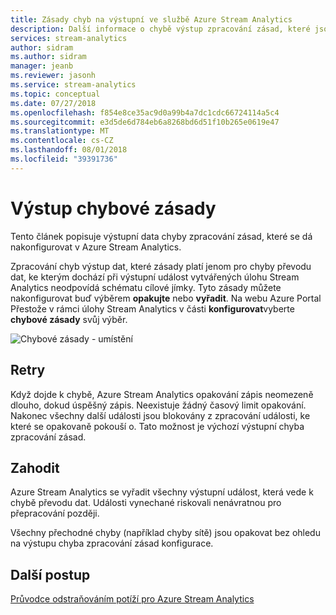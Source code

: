 ```yaml
---
title: Zásady chyb na výstupní ve službě Azure Stream Analytics
description: Další informace o chybě výstup zpracování zásad, které jsou k dispozici ve službě Azure Stream Analytics.
services: stream-analytics
author: sidram
ms.author: sidram
manager: jeanb
ms.reviewer: jasonh
ms.service: stream-analytics
ms.topic: conceptual
ms.date: 07/27/2018
ms.openlocfilehash: f854e8ce35ac9d0a99b4a7dc1cdc66724114a5c4
ms.sourcegitcommit: e3d5de6d784eb6a8268bd6d51f10b265e0619e47
ms.translationtype: MT
ms.contentlocale: cs-CZ
ms.lasthandoff: 08/01/2018
ms.locfileid: "39391736"
---
```

# <a name="output-error-policy"></a>Výstup chybové zásady
Tento článek popisuje výstupní data chyby zpracování zásad, které se dá nakonfigurovat v Azure Stream Analytics.

Zpracování chyb výstup dat, které zásady platí jenom pro chyby převodu dat, ke kterým dochází při výstupní událost vytvářených úlohu Stream Analytics neodpovídá schématu cílové jímky. Tyto zásady můžete nakonfigurovat buď výběrem **opakujte** nebo **vyřadit**. Na webu Azure Portal Přestože v rámci úlohy Stream Analytics v části **konfigurovat**vyberte **chybové zásady** svůj výběr.

![Chybové zásady - umístění](./media/stream-analytics-error-policy/stream-analytics-error-policy-locate.PNG)


## <a name="retry"></a>Retry
Když dojde k chybě, Azure Stream Analytics opakování zápis neomezeně dlouho, dokud úspěšný zápis. Neexistuje žádný časový limit opakování. Nakonec všechny další události jsou blokovány z zpracování události, ke které se opakovaně pokouší o. Tato možnost je výchozí výstupní chyba zpracování zásad.

## <a name="drop"></a>Zahodit
Azure Stream Analytics se vyřadit všechny výstupní událost, která vede k chybě převodu dat. Události vynechané riskovali nenávratnou pro přepracování později.


Všechny přechodné chyby (například chyby sítě) jsou opakovat bez ohledu na výstupu chyba zpracování zásad konfigurace.


## <a name="next-steps"></a>Další postup
[Průvodce odstraňováním potíží pro Azure Stream Analytics](stream-analytics-troubleshooting-guide.md)
